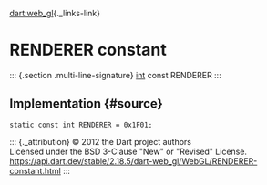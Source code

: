 [dart:web\_gl](../../dart-web_gl/dart-web_gl-library){._links-link}

RENDERER constant
=================

::: {.section .multi-line-signature}
[int](../../dart-core/int-class) const RENDERER
:::

Implementation {#source}
--------------

``` {.language-dart data-language="dart"}
static const int RENDERER = 0x1F01;
```

::: {._attribution}
© 2012 the Dart project authors\
Licensed under the BSD 3-Clause \"New\" or \"Revised\" License.\
<https://api.dart.dev/stable/2.18.5/dart-web_gl/WebGL/RENDERER-constant.html>
:::
